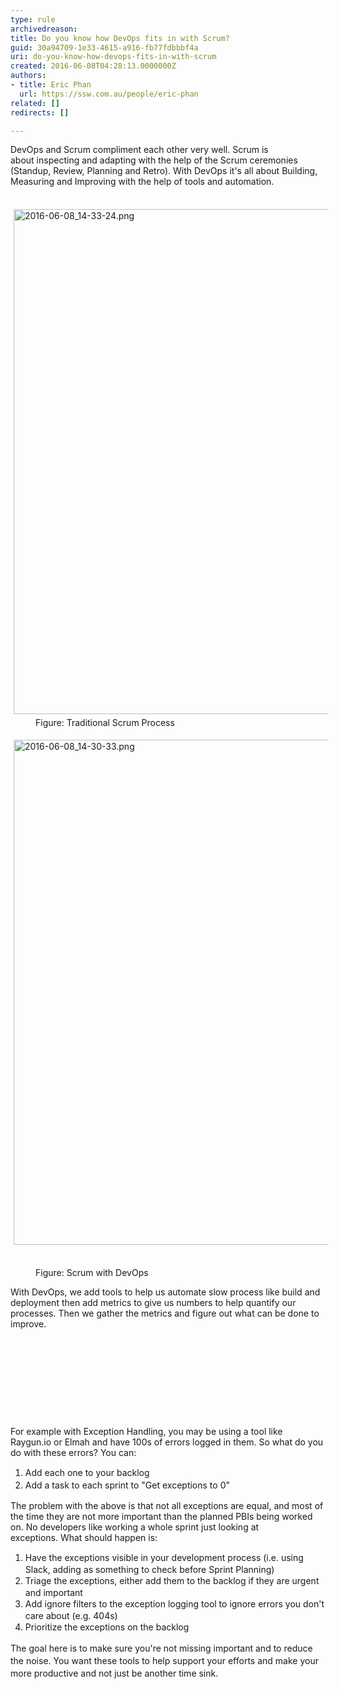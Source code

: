 ```yaml
---
type: rule
archivedreason: 
title: Do you know how DevOps fits in with Scrum?
guid: 30a94709-1e33-4615-a916-fb77fdbbbf4a
uri: do-you-know-how-devops-fits-in-with-scrum
created: 2016-06-08T04:28:13.0000000Z
authors:
- title: Eric Phan
  url: https://ssw.com.au/people/eric-phan
related: []
redirects: []

---
```



DevOps and Scrum compliment each other very well. Scrum is about&#160;inspecting​ and adapting with the help of the Scrum ceremonies (Standup, Review, Planning and Retro). With DevOps it's all about Building, Measuring and Improving with the help of tools and automation.<div><br></div><div><img src="/SiteAssets/do-you-know-how-devops-fits-in-with-scrum/2016-06-08_14-33-24.png" alt="2016-06-08_14-33-24.png" style="margin&#58;5px;width&#58;808px;" /><br><dd class="ssw15-rteElement-FigureNormal">Figure&#58; Traditional Scrum Process<br></dd><p class="ssw15-rteElement-P"><img src="/SiteAssets/do-you-know-how-devops-fits-in-with-scrum/2016-06-08_14-30-33.png" alt="2016-06-08_14-30-33.png" style="margin&#58;5px;width&#58;808px;" />​​​​<br></p><dd class="ssw15-rteElement-FigureGood">Figure&#58; Scrum with DevOps​​</dd><p class="ssw15-rteElement-P">​​​With DevOps, we add tools to help us automate slow process like build and deployment then add metrics to give us numbers to help quantify our processes. Then we gather the metrics and figure out what can be done to improve.<br></p><p class="ssw15-rteElement-P"><br></p><br><p></p></div>
<br><excerpt class='endintro'></excerpt><br>
<p>​</p><p class="ssw15-rteElement-P">For example with Exception Handling, you may be using a tool like Raygun.io or Elmah and have 100s of errors logged in them. So what do you do with these errors? You can&#58;</p><ol><li><span style="line-height&#58;20px;">Add each one to your backlog</span><br></li><li><span style="line-height&#58;20px;">Add a task to each sprint to &quot;Get exceptions to 0&quot;</span><span style="line-height&#58;20px;">​​​</span></li></ol><p></p><p class="ssw15-rteElement-P">The problem with the above is that not all exceptions are equal, and&#160;most of the time they are not more important than the planned PBIs being worked on. No developers like working a whole sprint just looking at exceptions.&#160;What should happen is&#58;</p><ol><li><span style="line-height&#58;20px;">Have the&#160;exceptions visible in your development process</span><span style="line-height&#58;20px;">&#160;(i.e. using Slack, adding as something to check before Sprint Planning)</span><br></li><li><span style="line-height&#58;20px;">Triage the exceptions</span><span style="line-height&#58;20px;">, either add them to the backlog if they are urgent and important</span><br></li><li><span style="line-height&#58;20px;">Add ignore&#160;filters to the exception logging tool to ignore errors you don't care about (e.g. 404s)</span><br></li><li><span style="line-height&#58;20px;">Prioritize the exceptions on the backlog</span></li></ol><p><span style="line-height&#58;20px;">​The goal here is to make sure you're not missing important and to reduce the noise. You want these tools to help support your efforts and make your more productive&#160;and not just be another time sink.</span></p>


